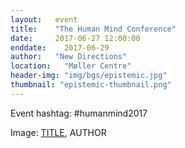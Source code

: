 ```yaml
---
layout:   event
title:    "The Human Mind Conference"
date:     2017-06-27 12:00:00
enddate:	2017-06-29
author:   "New Directions"
location:	"Møller Centre"
header-img: "img/bgs/epistemic.jpg"
thumbnail: "epistemic-thumbnail.png"
---
```


Event hashtag: #humanmind2017

<span class="caption text-muted">Image: 
<a href="..." target="_blank">TITLE</a>, 
AUTHOR</span>
